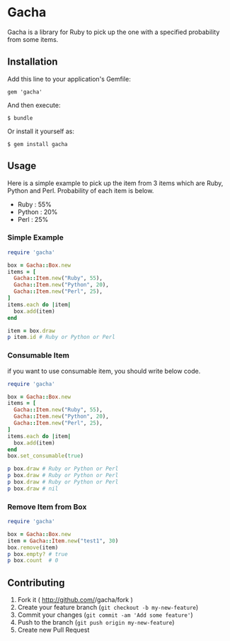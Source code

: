 Gacha
======================

Gacha is a library for Ruby to pick up the one with a specified probability from some items.

## Installation

Add this line to your application's Gemfile:

    gem 'gacha'

And then execute:

    $ bundle

Or install it yourself as:

    $ gem install gacha

## Usage

Here is a simple example to pick up the item from 3 items which are Ruby, Python and Perl. Probability of each item is below.

- Ruby   : 55%
- Python : 20%
- Perl   : 25%

### Simple Example

```ruby
require 'gacha'

box = Gacha::Box.new
items = [
  Gacha::Item.new("Ruby", 55),
  Gacha::Item.new("Python", 20),
  Gacha::Item.new("Perl", 25),
]
items.each do |item|
  box.add(item)
end

item = box.draw
p item.id # Ruby or Python or Perl
```

### Consumable Item

if you want to use consumable item, you should write below code.

```ruby
require 'gacha'

box = Gacha::Box.new
items = [
  Gacha::Item.new("Ruby", 55),
  Gacha::Item.new("Python", 20),
  Gacha::Item.new("Perl", 25),
]
items.each do |item|
  box.add(item)
end
box.set_consumable(true)

p box.draw # Ruby or Python or Perl
p box.draw # Ruby or Python or Perl
p box.draw # Ruby or Python or Perl
p box.draw # nil
```

### Remove Item from Box
```ruby
require 'gacha'

box = Gacha::Box.new
item = Gacha::Item.new("test1", 30)
box.remove(item)
p box.empty? # true
p box.count  # 0
```

## Contributing

1. Fork it ( http://github.com/<my-github-username>/gacha/fork )
2. Create your feature branch (`git checkout -b my-new-feature`)
3. Commit your changes (`git commit -am 'Add some feature'`)
4. Push to the branch (`git push origin my-new-feature`)
5. Create new Pull Request
